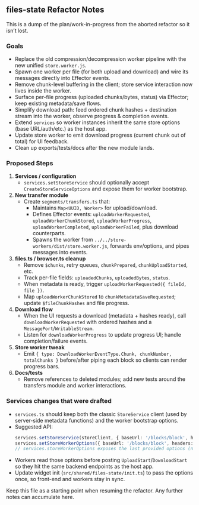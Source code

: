 ## files-state Refactor Notes

This is a dump of the plan/work-in-progress from the aborted refactor so it isn’t lost.

### Goals
- Replace the old compression/decompression worker pipeline with the new unified `store.worker.js`.
- Spawn one worker per file (for both upload and download) and wire its messages directly into Effector events.
- Remove chunk-level buffering in the client; store service interaction now lives inside the worker.
- Surface per-file progress (uploaded chunks/bytes, status) via Effector; keep existing metadata/save flows.
- Simplify download path: feed ordered chunk hashes + destination stream into the worker, observe progress & completion events.
- Extend `services` so worker instances inherit the same store options (base URL/auth/etc.) as the host app.
- Update store worker to emit download progress (current chunk out of total) for UI feedback.
- Clean up exports/tests/docs after the new module lands.

### Proposed Steps
1. **Services / configuration**
   - `services.setStoreService` should optionally accept `CreateStoreServiceOptions` and expose them for worker bootstrap.
2. **New transfer module**
   - Create `segments/transfers.ts` that:
     - Maintains `Map<UUID, Worker>` for upload/download.
     - Defines Effector events: `uploadWorkerRequested`, `uploadWorkerChunkStored`, `uploadWorkerProgress`, `uploadWorkerCompleted`, `uploadWorkerFailed`, plus download counterparts.
     - Spawns the worker from `../../store-workers/dist/store.worker.js`, forwards env/options, and pipes messages into events.
3. **files.ts / browser.ts cleanup**
   - Remove `$chunks`, retry queues, `chunkPrepared`, `chunkUploadStarted`, etc.
   - Track per-file fields: `uploadedChunks`, `uploadedBytes`, `status`.
   - When metadata is ready, trigger `uploadWorkerRequested({ fileId, file })`.
   - Map `uploadWorkerChunkStored` to `chunkMetadataSaveRequested`; update `$fileChunkHashes` and file progress.
4. **Download flow**
   - When the UI requests a download (metadata + hashes ready), call `downloadWorkerRequested` with ordered hashes and a `MessagePort`/`WritableStream`.
   - Listen for `downloadWorkerProgress` to update progress UI; handle completion/failure events.
5. **Store worker tweak**
   - Emit `{ type: DownloadWorkerEventType.Chunk, chunkNumber, totalChunks }` before/after piping each block so clients can render progress bars.
6. **Docs/tests**
   - Remove references to deleted modules; add new tests around the transfers module and worker interactions.

### Services changes that were drafted
- `services.ts` should keep both the classic `StoreService` client (used by server-side metadata functions) and the worker bootstrap options.  
- Suggested API:
  ```ts
  services.setStoreService(storeClient, { baseUrl: '/blocks/block', headers: {...} });
  services.setStoreWorkerOptions({ baseUrl: '/blocks/block', headers: {...} });
  // services.storeWorkerOptions exposes the last provided options (nullable).
  ```
- Workers read those options before posting `UploadStart`/`DownloadStart` so they hit the same backend endpoints as the host app.
- Update widget init (`src/shared/files-state/init.ts`) to pass the options once, so front-end and workers stay in sync.

Keep this file as a starting point when resuming the refactor. Any further notes can accumulate here.
